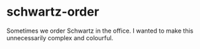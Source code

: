 # schwartz-order
Sometimes we order Schwartz in the office. I wanted to make this unnecessarily complex and colourful.
